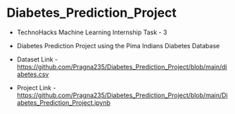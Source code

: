# Diabetes_Prediction_Project

* TechnoHacks Machine Learning Internship Task - 3
* Diabetes Prediction Project using the Pima Indians Diabetes Database

* Dataset Link - https://github.com/Pragna235/Diabetes_Prediction_Project/blob/main/diabetes.csv
* Project Link - https://github.com/Pragna235/Diabetes_Prediction_Project/blob/main/Diabetes_Prediction_Project.ipynb
